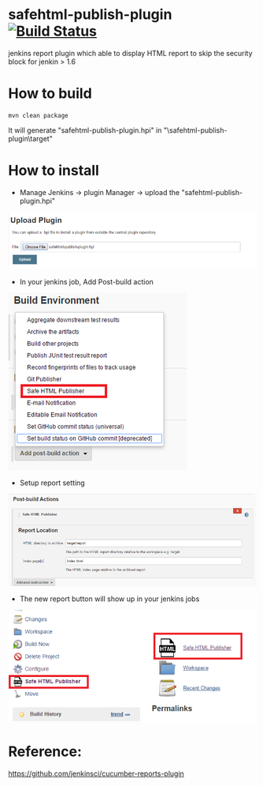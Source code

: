 # safehtml-publish-plugin [![Build Status](https://travis-ci.org/ycj28c/safehtml-publish-plugin.svg?branch=master)](https://travis-ci.org/ycj28c/safehtml-publish-plugin)
jenkins report plugin which able to display HTML report to skip the security block for jenkin > 1.6

# How to build
```
mvn clean package
```
It will generate "safehtml-publish-plugin.hpi" in "\safehtml-publish-plugin\target"

# How to install
+ Manage Jenkins -> plugin Manager -> upload the "safehtml-publish-plugin.hpi" 

![alt tag](.README/1.png)


+ In your jenkins job, Add Post-build action 

![alt tag](.README/2.png)


+ Setup report setting

![alt tag](.README/3.png)


+ The new report button will show up in your jenkins jobs

![alt tag](.README/4.png)



# Reference:
https://github.com/jenkinsci/cucumber-reports-plugin

